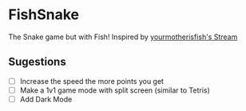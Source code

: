 # FishSnake
 The Snake game but with Fish! Inspired by [yourmotherisfish's Stream](https://www.twitch.tv/yourmotherisafish)

## Sugestions
* [ ] Increase the speed the more points you get
* [ ] Make a 1v1 game mode with split screen (similar to Tetris)
* [ ] Add Dark Mode
